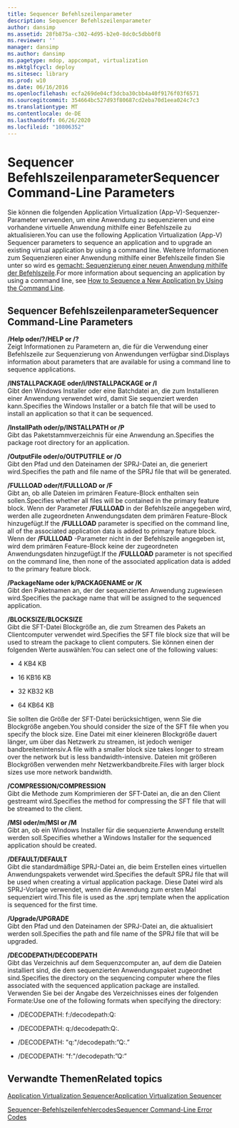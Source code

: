 ```yaml
---
title: Sequencer Befehlszeilenparameter
description: Sequencer Befehlszeilenparameter
author: dansimp
ms.assetid: 28fb875a-c302-4d95-b2e0-8dc0c5dbb0f8
ms.reviewer: ''
manager: dansimp
ms.author: dansimp
ms.pagetype: mdop, appcompat, virtualization
ms.mktglfcycl: deploy
ms.sitesec: library
ms.prod: w10
ms.date: 06/16/2016
ms.openlocfilehash: ecfa269de04cf3dcba30cbb4a40f9176f03f6571
ms.sourcegitcommit: 354664bc527d93f80687cd2eba70d1eea024c7c3
ms.translationtype: MT
ms.contentlocale: de-DE
ms.lasthandoff: 06/26/2020
ms.locfileid: "10806352"
---
```

# <span data-ttu-id="fa0e9-103">Sequencer Befehlszeilenparameter</span><span class="sxs-lookup"><span data-stu-id="fa0e9-103">Sequencer Command-Line Parameters</span></span>


<span data-ttu-id="fa0e9-104">Sie können die folgenden Application Virtualization (App-V)-Sequenzer-Parameter verwenden, um eine Anwendung zu sequenzieren und eine vorhandene virtuelle Anwendung mithilfe einer Befehlszeile zu aktualisieren.</span><span class="sxs-lookup"><span data-stu-id="fa0e9-104">You can use the following Application Virtualization (App-V) Sequencer parameters to sequence an application and to upgrade an existing virtual application by using a command line.</span></span> <span data-ttu-id="fa0e9-105">Weitere Informationen zum Sequenzieren einer Anwendung mithilfe einer Befehlszeile finden Sie unter so wird es [gemacht: Sequenzierung einer neuen Anwendung mithilfe der Befehlszeile](how-to-sequence-a-new-application-by-using-the-command-line.md).</span><span class="sxs-lookup"><span data-stu-id="fa0e9-105">For more information about sequencing an application by using a command line, see [How to Sequence a New Application by Using the Command Line](how-to-sequence-a-new-application-by-using-the-command-line.md).</span></span>

## <span data-ttu-id="fa0e9-106">Sequencer Befehlszeilenparameter</span><span class="sxs-lookup"><span data-stu-id="fa0e9-106">Sequencer Command-Line Parameters</span></span>


<a href="" id="-help-or---"></a>**<span data-ttu-id="fa0e9-107">/Help oder/?</span><span class="sxs-lookup"><span data-stu-id="fa0e9-107">/HELP or /?</span></span>**  
<span data-ttu-id="fa0e9-108">Zeigt Informationen zu Parametern an, die für die Verwendung einer Befehlszeile zur Sequenzierung von Anwendungen verfügbar sind.</span><span class="sxs-lookup"><span data-stu-id="fa0e9-108">Displays information about parameters that are available for using a command line to sequence applications.</span></span>

<a href="" id="-installpackage-or--i"></a>**<span data-ttu-id="fa0e9-109">/INSTALLPACKAGE oder/i</span><span class="sxs-lookup"><span data-stu-id="fa0e9-109">/INSTALLPACKAGE or /I</span></span>**  
<span data-ttu-id="fa0e9-110">Gibt den Windows Installer oder eine Batchdatei an, die zum Installieren einer Anwendung verwendet wird, damit Sie sequenziert werden kann.</span><span class="sxs-lookup"><span data-stu-id="fa0e9-110">Specifies the Windows Installer or a batch file that will be used to install an application so that it can be sequenced.</span></span>

<a href="" id="-installpath-or--p"></a>**<span data-ttu-id="fa0e9-111">/InstallPath oder/p</span><span class="sxs-lookup"><span data-stu-id="fa0e9-111">/INSTALLPATH or /P</span></span>**  
<span data-ttu-id="fa0e9-112">Gibt das Paketstammverzeichnis für eine Anwendung an.</span><span class="sxs-lookup"><span data-stu-id="fa0e9-112">Specifies the package root directory for an application.</span></span>

<a href="" id="-outputfile-or--o"></a>**<span data-ttu-id="fa0e9-113">/OutputFile oder/o</span><span class="sxs-lookup"><span data-stu-id="fa0e9-113">/OUTPUTFILE or /O</span></span>**  
<span data-ttu-id="fa0e9-114">Gibt den Pfad und den Dateinamen der SPRJ-Datei an, die generiert wird.</span><span class="sxs-lookup"><span data-stu-id="fa0e9-114">Specifies the path and file name of the SPRJ file that will be generated.</span></span>

<a href="" id="-fullload-or--f"></a>**<span data-ttu-id="fa0e9-115">/FULLLOAD oder/f</span><span class="sxs-lookup"><span data-stu-id="fa0e9-115">/FULLLOAD or /F</span></span>**  
<span data-ttu-id="fa0e9-116">Gibt an, ob alle Dateien im primären Feature-Block enthalten sein sollen.</span><span class="sxs-lookup"><span data-stu-id="fa0e9-116">Specifies whether all files will be contained in the primary feature block.</span></span> <span data-ttu-id="fa0e9-117">Wenn der Parameter **/FULLLOAD** in der Befehlszeile angegeben wird, werden alle zugeordneten Anwendungsdaten dem primären Feature-Block hinzugefügt.</span><span class="sxs-lookup"><span data-stu-id="fa0e9-117">If the **/FULLLOAD** parameter is specified on the command line, all of the associated application data is added to primary feature block.</span></span> <span data-ttu-id="fa0e9-118">Wenn der **/FULLLOAD** -Parameter nicht in der Befehlszeile angegeben ist, wird dem primären Feature-Block keine der zugeordneten Anwendungsdaten hinzugefügt.</span><span class="sxs-lookup"><span data-stu-id="fa0e9-118">If the **/FULLLOAD** parameter is not specified on the command line, then none of the associated application data is added to the primary feature block.</span></span>

<a href="" id="-packagename-or--k"></a>**<span data-ttu-id="fa0e9-119">/PackageName oder k</span><span class="sxs-lookup"><span data-stu-id="fa0e9-119">/PACKAGENAME or /K</span></span>**  
<span data-ttu-id="fa0e9-120">Gibt den Paketnamen an, der der sequenzierten Anwendung zugewiesen wird.</span><span class="sxs-lookup"><span data-stu-id="fa0e9-120">Specifies the package name that will be assigned to the sequenced application.</span></span>

<a href="" id="-blocksize"></a>**<span data-ttu-id="fa0e9-121">/BLOCKSIZE</span><span class="sxs-lookup"><span data-stu-id="fa0e9-121">/BLOCKSIZE</span></span>**  
<span data-ttu-id="fa0e9-122">Gibt die SFT-Datei Blockgröße an, die zum Streamen des Pakets an Clientcomputer verwendet wird.</span><span class="sxs-lookup"><span data-stu-id="fa0e9-122">Specifies the SFT file block size that will be used to stream the package to client computers.</span></span> <span data-ttu-id="fa0e9-123">Sie können einen der folgenden Werte auswählen:</span><span class="sxs-lookup"><span data-stu-id="fa0e9-123">You can select one of the following values:</span></span>

-   <span data-ttu-id="fa0e9-124">4 KB</span><span class="sxs-lookup"><span data-stu-id="fa0e9-124">4 KB</span></span>

-   <span data-ttu-id="fa0e9-125">16 KB</span><span class="sxs-lookup"><span data-stu-id="fa0e9-125">16 KB</span></span>

-   <span data-ttu-id="fa0e9-126">32 KB</span><span class="sxs-lookup"><span data-stu-id="fa0e9-126">32 KB</span></span>

-   <span data-ttu-id="fa0e9-127">64 KB</span><span class="sxs-lookup"><span data-stu-id="fa0e9-127">64 KB</span></span>

<span data-ttu-id="fa0e9-128">Sie sollten die Größe der SFT-Datei berücksichtigen, wenn Sie die Blockgröße angeben.</span><span class="sxs-lookup"><span data-stu-id="fa0e9-128">You should consider the size of the SFT file when you specify the block size.</span></span> <span data-ttu-id="fa0e9-129">Eine Datei mit einer kleineren Blockgröße dauert länger, um über das Netzwerk zu streamen, ist jedoch weniger bandbreitenintensiv.</span><span class="sxs-lookup"><span data-stu-id="fa0e9-129">A file with a smaller block size takes longer to stream over the network but is less bandwidth-intensive.</span></span> <span data-ttu-id="fa0e9-130">Dateien mit größeren Blockgrößen verwenden mehr Netzwerkbandbreite.</span><span class="sxs-lookup"><span data-stu-id="fa0e9-130">Files with larger block sizes use more network bandwidth.</span></span>

<a href="" id="-compression"></a>**<span data-ttu-id="fa0e9-131">/COMPRESSION</span><span class="sxs-lookup"><span data-stu-id="fa0e9-131">/COMPRESSION</span></span>**  
<span data-ttu-id="fa0e9-132">Gibt die Methode zum Komprimieren der SFT-Datei an, die an den Client gestreamt wird.</span><span class="sxs-lookup"><span data-stu-id="fa0e9-132">Specifies the method for compressing the SFT file that will be streamed to the client.</span></span>

<a href="" id="-msi-or--m"></a>**<span data-ttu-id="fa0e9-133">/MSI oder/m</span><span class="sxs-lookup"><span data-stu-id="fa0e9-133">/MSI or /M</span></span>**  
<span data-ttu-id="fa0e9-134">Gibt an, ob ein Windows Installer für die sequenzierte Anwendung erstellt werden soll.</span><span class="sxs-lookup"><span data-stu-id="fa0e9-134">Specifies whether a Windows Installer for the sequenced application should be created.</span></span>

<a href="" id="-default"></a>**<span data-ttu-id="fa0e9-135">/DEFAULT</span><span class="sxs-lookup"><span data-stu-id="fa0e9-135">/DEFAULT</span></span>**  
<span data-ttu-id="fa0e9-136">Gibt die standardmäßige SPRJ-Datei an, die beim Erstellen eines virtuellen Anwendungspakets verwendet wird.</span><span class="sxs-lookup"><span data-stu-id="fa0e9-136">Specifies the default SPRJ file that will be used when creating a virtual application package.</span></span> <span data-ttu-id="fa0e9-137">Diese Datei wird als SPRJ-Vorlage verwendet, wenn die Anwendung zum ersten Mal sequenziert wird.</span><span class="sxs-lookup"><span data-stu-id="fa0e9-137">This file is used as the .sprj template when the application is sequenced for the first time.</span></span>

<a href="" id="-upgrade"></a>**<span data-ttu-id="fa0e9-138">/Upgrade</span><span class="sxs-lookup"><span data-stu-id="fa0e9-138">/UPGRADE</span></span>**  
<span data-ttu-id="fa0e9-139">Gibt den Pfad und den Dateinamen der SPRJ-Datei an, die aktualisiert werden soll.</span><span class="sxs-lookup"><span data-stu-id="fa0e9-139">Specifies the path and file name of the SPRJ file that will be upgraded.</span></span>

<a href="" id="-decodepath"></a>**<span data-ttu-id="fa0e9-140">/DECODEPATH</span><span class="sxs-lookup"><span data-stu-id="fa0e9-140">/DECODEPATH</span></span>**  
<span data-ttu-id="fa0e9-141">Gibt das Verzeichnis auf dem Sequenzcomputer an, auf dem die Dateien installiert sind, die dem sequenzierten Anwendungspaket zugeordnet sind.</span><span class="sxs-lookup"><span data-stu-id="fa0e9-141">Specifies the directory on the sequencing computer where the files associated with the sequenced application package are installed.</span></span> <span data-ttu-id="fa0e9-142">Verwenden Sie bei der Angabe des Verzeichnisses eines der folgenden Formate:</span><span class="sxs-lookup"><span data-stu-id="fa0e9-142">Use one of the following formats when specifying the directory:</span></span>

-   <span data-ttu-id="fa0e9-143">/DECODEPATH: f:</span><span class="sxs-lookup"><span data-stu-id="fa0e9-143">/decodepath:Q:</span></span>

-   <span data-ttu-id="fa0e9-144">/DECODEPATH: q:</span><span class="sxs-lookup"><span data-stu-id="fa0e9-144">/decodepath:Q:.</span></span>

-   <span data-ttu-id="fa0e9-145">/DECODEPATH: "q:"</span><span class="sxs-lookup"><span data-stu-id="fa0e9-145">/decodepath:”Q:.”</span></span>

-   <span data-ttu-id="fa0e9-146">/DECODEPATH: "f:"</span><span class="sxs-lookup"><span data-stu-id="fa0e9-146">/decodepath:”Q:”</span></span>

## <span data-ttu-id="fa0e9-147">Verwandte Themen</span><span class="sxs-lookup"><span data-stu-id="fa0e9-147">Related topics</span></span>


[<span data-ttu-id="fa0e9-148">Application Virtualization Sequencer</span><span class="sxs-lookup"><span data-stu-id="fa0e9-148">Application Virtualization Sequencer</span></span>](application-virtualization-sequencer.md)

[<span data-ttu-id="fa0e9-149">Sequencer-Befehlszeilenfehlercodes</span><span class="sxs-lookup"><span data-stu-id="fa0e9-149">Sequencer Command-Line Error Codes</span></span>](sequencer-command-line-error-codes.md)

 

 





